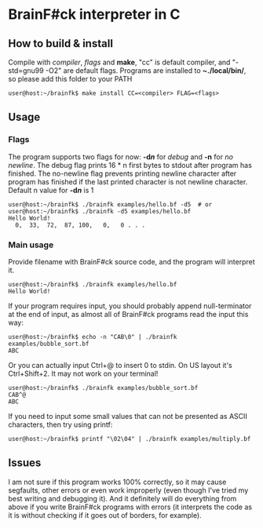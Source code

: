 # BrainF#ck interpreter in C

## How to build & install

Compile with *compiler*, *flags* and **make**,
"cc" is default compiler, and "-std=gnu99 -O2"
are default flags. Programs are installed to
**~./local/bin/**, so please add this folder
to your PATH

```
user@host:~/brainfk$ make install CC=<compiler> FLAG=<flags>
```

## Usage

### Flags

The program supports two flags for now: **-d*n*** for *debug*
and **-n** for *no newline*. The debug flag prints 16 * n first
bytes to stdout after program has finished. The no-newline flag
prevents printing newline character after program has finished
if the last printed character is not newline character.
Default n value for **-d*n*** is 1

```
user@host:~/brainfk$ ./brainfk examples/hello.bf -d5  # or
user@host:~/brainfk$ ./brainfk -d5 examples/hello.bf
Hello World!
  0,  33,  72,  87, 100,   0,   0 . . .
```

### Main usage

Provide filename with BrainF#ck source code,
and the program will interpret it.

```
user@host:~/brainfk$ ./brainfk examples/hello.bf
Hello World!
```

If your program requires input, you should
probably append null-terminator at the end of input,
as almost all of BrainF#ck programs read the input this way:

```
user@host:~/brainfk$ echo -n "CAB\0" | ./brainfk examples/bubble_sort.bf
ABC
```

Or you can actually input Ctrl+@ to insert 0 to stdin. On US
layout it's Ctrl+Shift+2. It may not work on your terminal!

```
user@host:~/brainfk$ ./brainfk examples/bubble_sort.bf
CAB^@
ABC
```

If you need to input some small values that can not be
presented as ASCII characters, then try using printf:

```
user@host:~/brainfk$ printf "\02\04" | ./brainfk examples/multiply.bf
```

## Issues

I am not sure if this program works 100% correctly, so
it may cause segfaults, other errors or even work improperly
(even though I've tried my best writing and debugging it).
And it definitely will do everything from above if you write
BrainF#ck programs with errors (it interprets the code as it is
without checking if it goes out of borders, for example).
